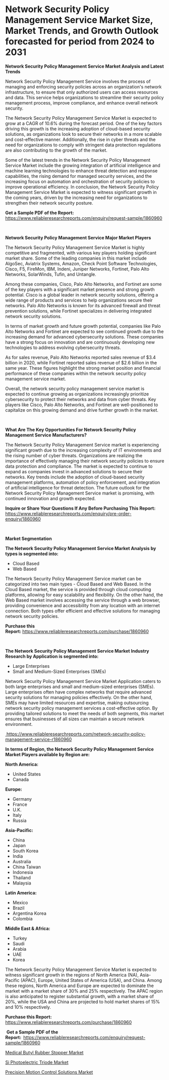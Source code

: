 <p><h1>Network Security Policy Management Service Market Size, Market Trends, and Growth Outlook forecasted for period from 2024 to 2031</h1></p><p><strong>Network Security Policy Management Service Market Analysis and Latest Trends</strong></p>
<p><p>Network Security Policy Management Service involves the process of managing and enforcing security policies across an organization's network infrastructure, to ensure that only authorized users can access resources and data. This service helps organizations to streamline their security policy management process, improve compliance, and enhance overall network security.</p><p>The Network Security Policy Management Service Market is expected to grow at a CAGR of 10.6% during the forecast period. One of the key factors driving this growth is the increasing adoption of cloud-based security solutions, as organizations look to secure their networks in a more scalable and cost-effective manner. Additionally, the rise in cyber threats and the need for organizations to comply with stringent data protection regulations are also contributing to the growth of the market.</p><p>Some of the latest trends in the Network Security Policy Management Service Market include the growing integration of artificial intelligence and machine learning technologies to enhance threat detection and response capabilities, the rising demand for managed security services, and the increasing focus on automation and orchestration of security policies to improve operational efficiency. In conclusion, the Network Security Policy Management Service Market is expected to witness significant growth in the coming years, driven by the increasing need for organizations to strengthen their network security posture.</p></p>
<p><strong>Get a Sample PDF of the Report:&nbsp;</strong> <a href="https://www.reliableresearchreports.com/enquiry/request-sample/1860960">https://www.reliableresearchreports.com/enquiry/request-sample/1860960</a></p>
<p>&nbsp;</p>
<p><strong>Network Security Policy Management Service Major Market Players</strong></p>
<p><p>The Network Security Policy Management Service Market is highly competitive and fragmented, with various key players holding significant market share. Some of the leading companies in this market include AlgoSec, Aviatrix Systems, Amazon, Check Point Software Technologies, Cisco, F5, FireMon, IBM, Indeni, Juniper Networks, Fortinet, Palo Alto Networks, SolarWinds, Tufin, and Untangle.</p><p>Among these companies, Cisco, Palo Alto Networks, and Fortinet are some of the key players with a significant market presence and strong growth potential. Cisco is a global leader in network security solutions, offering a wide range of products and services to help organizations secure their networks. Palo Alto Networks is known for its advanced firewall and threat prevention solutions, while Fortinet specializes in delivering integrated network security solutions.</p><p>In terms of market growth and future growth potential, companies like Palo Alto Networks and Fortinet are expected to see continued growth due to the increasing demand for advanced cybersecurity solutions. These companies have a strong focus on innovation and are continuously developing new technologies to address evolving cybersecurity threats.</p><p>As for sales revenue, Palo Alto Networks reported sales revenue of $3.4 billion in 2020, while Fortinet reported sales revenue of $2.6 billion in the same year. These figures highlight the strong market position and financial performance of these companies within the network security policy management service market.</p><p>Overall, the network security policy management service market is expected to continue growing as organizations increasingly prioritize cybersecurity to protect their networks and data from cyber threats. Key players like Cisco, Palo Alto Networks, and Fortinet are well-positioned to capitalize on this growing demand and drive further growth in the market.</p></p>
<p>&nbsp;</p>
<p><strong>What Are The Key Opportunities For Network Security Policy Management Service Manufacturers?</strong></p>
<p><p>The Network Security Policy Management Service market is experiencing significant growth due to the increasing complexity of IT environments and the rising number of cyber threats. Organizations are realizing the importance of effectively managing their network security policies to ensure data protection and compliance. The market is expected to continue to expand as companies invest in advanced solutions to secure their networks. Key trends include the adoption of cloud-based security management platforms, automation of policy enforcement, and integration of artificial intelligence for threat detection. The future outlook for the Network Security Policy Management Service market is promising, with continued innovation and growth expected.</p></p>
<p><strong>Inquire or Share Your Questions If Any Before Purchasing This Report:</strong> <a href="https://www.reliableresearchreports.com/enquiry/pre-order-enquiry/1860960">https://www.reliableresearchreports.com/enquiry/pre-order-enquiry/1860960</a></p>
<p>&nbsp;</p>
<p><strong>Market Segmentation</strong></p>
<p><strong>The Network Security Policy Management Service Market Analysis by types is segmented into:</strong></p>
<p><ul><li>Cloud Based</li><li>Web Based</li></ul></p>
<p><p>The Network Security Policy Management Service market can be categorized into two main types - Cloud Based and Web Based. In the Cloud Based market, the service is provided through cloud computing platforms, allowing for easy scalability and flexibility. On the other hand, the Web Based market involves accessing the service through a web browser, providing convenience and accessibility from any location with an internet connection. Both types offer efficient and effective solutions for managing network security policies.</p></p>
<p><strong>Purchase this Report:&nbsp;</strong><a href="https://www.reliableresearchreports.com/purchase/1860960">https://www.reliableresearchreports.com/purchase/1860960</a></p>
<p>&nbsp;</p>
<p><strong>The Network Security Policy Management Service Market Industry Research by Application is segmented into:</strong></p>
<p><ul><li>Large Enterprises</li><li>Small and Medium-Sized Enterprises (SMEs)</li></ul></p>
<p><p>Network Security Policy Management Service Market Application caters to both large enterprises and small and medium-sized enterprises (SMEs). Large enterprises often have complex networks that require advanced security solutions for managing policies effectively. On the other hand, SMEs may have limited resources and expertise, making outsourcing network security policy management services a cost-effective option. By providing tailored solutions to meet the needs of both segments, this market ensures that businesses of all sizes can maintain a secure network environment.</p></p>
<p><a href="https://www.reliableresearchreports.com/network-security-policy-management-service-r1860960">&nbsp;https://www.reliableresearchreports.com/network-security-policy-management-service-r1860960</a></p>
<p><strong>In terms of Region, the Network Security Policy Management Service Market Players available by Region are:</strong></p>
<p>
    <p> <strong> North America: </strong>
        <ul>
            <li>United States</li>
            <li>Canada</li>
        </ul>
        </p> 
    <p> <strong> Europe: </strong>
        <ul>
            <li>Germany</li>
            <li>France</li>
            <li>U.K.</li>
            <li>Italy</li>
            <li>Russia</li>
        </ul>
        </p> 
    <p> <strong> Asia-Pacific: </strong>
        <ul>
            <li>China</li>
            <li>Japan</li>
            <li>South Korea</li>
            <li>India</li>
            <li>Australia</li>
            <li>China Taiwan</li>
            <li>Indonesia</li>
            <li>Thailand</li>
            <li>Malaysia</li>
        </ul>
        </p> 
    <p> <strong> Latin America: </strong>
        <ul>
            <li>Mexico</li>
            <li>Brazil</li>
            <li>Argentina Korea</li>
            <li>Colombia</li>
        </ul>
        </p> 
    <p> <strong> Middle East & Africa: </strong>
        <ul>
            <li>Turkey</li>
            <li>Saudi</li>
            <li>Arabia</li>
            <li>UAE</li>
            <li>Korea</li>
        </ul>
    </p>
    </p>
<p><p>The Network Security Policy Management Service Market is expected to witness significant growth in the regions of North America (NA), Asia-Pacific (APAC), Europe, United States of America (USA), and China. Among these regions, North America and Europe are expected to dominate the market with a market share of 30% and 25% respectively. The APAC region is also anticipated to register substantial growth, with a market share of 20%, while the USA and China are projected to hold market shares of 15% and 10% respectively.</p></p>
<p><strong>Purchase this Report: </strong><a href="https://www.reliableresearchreports.com/purchase/1860960">https://www.reliableresearchreports.com/purchase/1860960</a></p>
<p>&nbsp;<strong>Get a Sample PDF of the Report:&nbsp;&nbsp;</strong><a href="https://www.reliableresearchreports.com/enquiry/request-sample/1860960">https://www.reliableresearchreports.com/enquiry/request-sample/1860960</a></p>
<p><strong></strong></p>
<p><p><a href="https://www.linkedin.com/pulse/medical-butyl-rubber-stopper-market-size-trends-growth-nrgff">Medical Butyl Rubber Stopper Market</a></p><p><a href="https://www.linkedin.com/pulse/decoding-si-photoelectric-triode-market-deep-dive-latest-trends-rhx7e">Si Photoelectric Triode Market</a></p><p><a href="https://github.com/RoccoManning/Market-Research-Report-List-5/blob/main/precision-motion-control-solutions-market.md">Precision Motion Control Solutions Market</a></p></p>